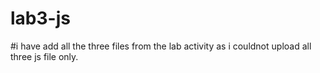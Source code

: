 # lab3-js
#i have add all the three files from the lab activity as i couldnot upload all three js file only.

